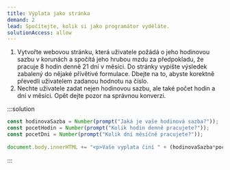 ```yaml
---
title: Výplata jako stránka
demand: 2
lead: Spočítejte, kolik si jako programátor vyděláte.
solutionAccess: allow
---
```


1. Vytvořte webovou stránku, která uživatele požádá o jeho hodinovou sazbu v korunách a spočítá jeho hrubou mzdu za předpokladu, že pracuje 8 hodin denně 21 dní v měsíci. Do stránky vypište výsledek zabalený do nějaké přívětivé formulace. Dbejte na to, abyste korektně převedli uživatelem zadanou hodnotu na číslo.
1. Nechte uživatele zadat nejen hodinovou sazbu, ale také počet hodin a dní v měsíci. Opět dejte pozor na správnou konverzi.

:::solution

```js
const hodinovaSazba = Number(prompt("Jaká je vaše hodinová sazba?"));
const pocetHodin = Number(prompt("Kolik hodin denně pracujete?"));
const pocetDni = Number(prompt("Kolik dní měsíčně pracujete?"));
​
document.body.innerHTML += "<p>Vaše vyplata činí " + (hodinovaSazba*pocetHodin*pocetDni) + " korun</p>";
```

:::
